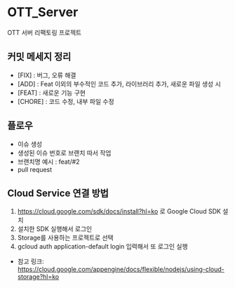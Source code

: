 # OTT_Server
OTT 서버 리팩토링 프로젝트

## **커밋 메세지 정리**

- [FIX] : 버그, 오류 해결
- [ADD] : Feat 이외의 부수적인 코드 추가, 라이브러리 추가, 새로운 파일 생성 시
- [FEAT] : 새로운 기능 구현
- [CHORE] : 코드 수정, 내부 파일 수정

## 플로우

- 이슈 생성
- 생성된 이슈 번호로 브랜치 따서 작업
- 브랜치명 예시 : feat/#2
- pull request
  
## Cloud Service 연결 방법
1. https://cloud.google.com/sdk/docs/install?hl=ko 로 Google Cloud SDK 설치
2. 설치한 SDK 실행해서 로그인
3. Storage를 사용하는 프로젝트로 선택
4. gcloud auth application-default login 입력해서 또 로그인 실행
- 참고 링크: https://cloud.google.com/appengine/docs/flexible/nodejs/using-cloud-storage?hl=ko
